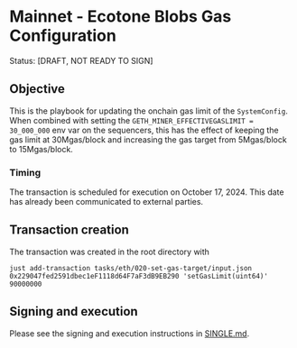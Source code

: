 # Mainnet - Ecotone Blobs Gas Configuration

Status: [DRAFT, NOT READY TO SIGN]

## Objective

This is the playbook for updating the onchain gas limit of the `SystemConfig`. When combined with setting the `GETH_MINER_EFFECTIVEGASLIMIT = 30_000_000` env var on the sequencers, this has the effect of keeping the gas limit at 30Mgas/block and increasing the gas target from 5Mgas/block to 15Mgas/block.

### Timing

The transaction is scheduled for execution on October 17, 2024. This date has already been communicated to external parties.

## Transaction creation

The transaction was created in the root directory with

```
just add-transaction tasks/eth/020-set-gas-target/input.json 0x229047fed2591dbec1eF1118d64F7aF3dB9EB290 'setGasLimit(uint64)' 90000000
```

## Signing and execution

Please see the signing and execution instructions in [SINGLE.md](../../../SINGLE.md).
